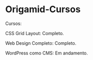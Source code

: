 # Origamid-Cursos

Cursos:

CSS Grid Layout: Completo.

Web Design Completo: Completo.

WordPress como CMS: Em andamento.
